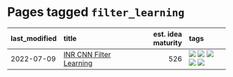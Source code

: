 # Pages tagged `filter_learning`

|last_modified|title|est. idea maturity|tags
|:---|:---|---:|:---|
|2022-07-09|[INR CNN Filter Learning](../INR_CNN_filter_learning.md)|526|[![](https://img.shields.io/badge/tag-CNN-2229ca)](../tags/CNN.md) [![](https://img.shields.io/badge/tag-INR-3b815)](../tags/INR.md) [![](https://img.shields.io/badge/tag-deep_learning-3b18a)](../tags/deep_learning.md) [![](https://img.shields.io/badge/tag-experimental-3f9741)](../tags/experimental.md) [![](https://img.shields.io/badge/tag-filter_learning-957448)](../tags/filter_learning.md)|